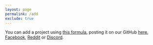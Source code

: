```yaml
---
layout: page
permalink: /add
exclude: true
---
```


You can add a project using [this formula](https://docs.google.com/forms/d/e/1FAIpQLSc8bufrTUwDTku_X3jaR7f0_Zuxqf40EGPyu_5xDorTq0e2Mw/viewform?usp=sf_link), posting it on our GitHub [here](https://github.com/2donet/2donet.github.io/tree/master/_posts), [Facebook](https://www.facebook.com/groups/2donet), [Reddit](https://www.reddit.com/r/2donet) or [Discord](https://discord.gg/sYPgWPa).